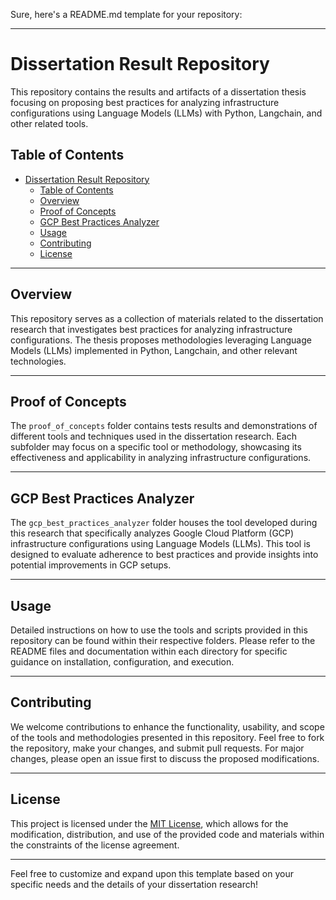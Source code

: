 Sure, here's a README.md template for your repository:

---

# Dissertation Result Repository

This repository contains the results and artifacts of a dissertation thesis focusing on proposing best practices for analyzing infrastructure configurations using Language Models (LLMs) with Python, Langchain, and other related tools.

## Table of Contents

- [Dissertation Result Repository](#dissertation-result-repository)
  - [Table of Contents](#table-of-contents)
  - [Overview](#overview)
  - [Proof of Concepts](#proof-of-concepts)
  - [GCP Best Practices Analyzer](#gcp-best-practices-analyzer)
  - [Usage](#usage)
  - [Contributing](#contributing)
  - [License](#license)

---

## Overview

This repository serves as a collection of materials related to the dissertation research that investigates best practices for analyzing infrastructure configurations. The thesis proposes methodologies leveraging Language Models (LLMs) implemented in Python, Langchain, and other relevant technologies.

---

## Proof of Concepts

The `proof_of_concepts` folder contains tests results and demonstrations of different tools and techniques used in the dissertation research. Each subfolder may focus on a specific tool or methodology, showcasing its effectiveness and applicability in analyzing infrastructure configurations.

---

## GCP Best Practices Analyzer

The `gcp_best_practices_analyzer` folder houses the tool developed during this research that specifically analyzes Google Cloud Platform (GCP) infrastructure configurations using Language Models (LLMs). This tool is designed to evaluate adherence to best practices and provide insights into potential improvements in GCP setups.

---

## Usage

Detailed instructions on how to use the tools and scripts provided in this repository can be found within their respective folders. Please refer to the README files and documentation within each directory for specific guidance on installation, configuration, and execution.

---

## Contributing

We welcome contributions to enhance the functionality, usability, and scope of the tools and methodologies presented in this repository. Feel free to fork the repository, make your changes, and submit pull requests. For major changes, please open an issue first to discuss the proposed modifications.

---

## License

This project is licensed under the [MIT License](LICENSE), which allows for the modification, distribution, and use of the provided code and materials within the constraints of the license agreement.

---

Feel free to customize and expand upon this template based on your specific needs and the details of your dissertation research!
